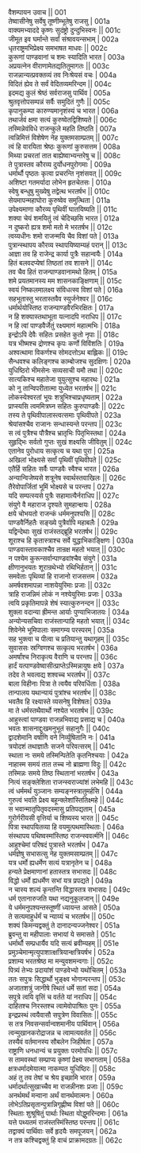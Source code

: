 वैशम्पायन उवाच ||	001    
तेष्वासीनेषु सर्वेषु तूष्णीम्भूतेषु राजसु |	001a  
वाक्यमभ्याददे कृष्णः सुदंष्ट्रो दुन्दुभिस्वनः ||	001c  
जीमूत इव घर्मान्ते सर्वां संश्रावयन्सभाम् |	002a  
धृतराष्ट्रमभिप्रेक्ष्य समभाषत माधवः ||	002c  
कुरूणां पाण्डवानां च शमः स्यादिति भारत |	003a  
अप्रयत्नेन वीराणामेतद्यतितुमागतः ||	003c  
राजन्नान्यत्प्रवक्तव्यं तव निःश्रेयसं वचः |	004a  
विदितं ह्येव ते सर्वं वेदितव्यमरिन्दम ||	004c  
इदमद्य कुलं श्रेष्ठं सर्वराजसु पार्थिव |	005a  
श्रुतवृत्तोपसम्पन्नं सर्वैः समुदितं गुणैः ||	005c  
कृपानुकम्पा कारुण्यमानृशंस्यं च भारत |	006a  
तथार्जवं क्षमा सत्यं कुरुष्वेतद्विशिष्यते ||	006c  
तस्मिन्नेवंविधे राजन्कुले महति तिष्ठति |	007a  
त्वन्निमित्तं विशेषेण नेह युक्तमसाम्प्रतम् ||	007c  
त्वं हि वारयिता श्रेष्ठः कुरूणां कुरुसत्तम |	008a  
मिथ्या प्रचरतां तात बाह्येष्वाभ्यन्तरेषु च ||	008c  
ते पुत्रास्तव कौरव्य दुर्योधनपुरोगमाः |	009a  
धर्मार्थौ पृष्ठतः कृत्वा प्रचरन्ति नृशंसवत् ||	009c  
अशिष्टा गतमर्यादा लोभेन हृतचेतसः |	010a  
स्वेषु बन्धुषु मुख्येषु तद्वेत्थ भरतर्षभ ||	010c  
सेयमापन्महाघोरा कुरुष्वेव समुत्थिता |	011a  
उपेक्ष्यमाणा कौरव्य पृथिवीं घातयिष्यति ||	011c  
शक्या चेयं शमयितुं त्वं चेदिच्छसि भारत |	012a  
न दुष्करो ह्यत्र शमो मतो मे भरतर्षभ ||	012c  
त्वय्यधीनः शमो राजन्मयि चैव विशां पते |	013a  
पुत्रान्स्थापय कौरव्य स्थापयिष्याम्यहं परान् ||	013c  
आज्ञा तव हि राजेन्द्र कार्या पुत्रैः सहान्वयैः |	014a  
हितं बलवदप्येषां तिष्ठतां तव शासने ||	014c  
तव चैव हितं राजन्पाण्डवानामथो हितम् |	015a  
शमे प्रयतमानस्य मम शासनकाङ्क्षिणाम् ||	015c  
स्वयं निष्कलमालक्ष्य संविधत्स्व विशां पते |	016a  
सहभूतास्तु भरतास्तवैव स्युर्जनेश्वर ||	016c  
धर्मार्थयोस्तिष्ठ राजन्पाण्डवैरभिरक्षितः |	017a  
न हि शक्यास्तथाभूता यत्नादपि नराधिप ||	017c  
न हि त्वां पाण्डवैर्जेतुं रक्ष्यमाणं महात्मभिः |	018a  
इन्द्रोऽपि देवैः सहितः प्रसहेत कुतो नृपाः ||	018c  
यत्र भीष्मश्च द्रोणश्च कृपः कर्णो विविंशतिः |	019a  
अश्वत्थामा विकर्णश्च सोमदत्तोऽथ बाह्लिकः ||	019c  
सैन्धवश्च कलिङ्गश्च काम्बोजश्च सुदक्षिणः |	020a  
युधिष्ठिरो भीमसेनः सव्यसाची यमौ तथा ||	020c  
सात्यकिश्च महातेजा युयुत्सुश्च महारथः |	021a  
को नु तान्विपरीतात्मा युध्येत भरतर्षभ ||	021c  
लोकस्येश्वरतां भूयः शत्रुभिश्चाप्रधृष्यताम् |	022a  
प्राप्स्यसि त्वममित्रघ्न सहितः कुरुपाण्डवैः ||	022c  
तस्य ते पृथिवीपालास्त्वत्समाः पृथिवीपते |	023a  
श्रेयांसश्चैव राजानः सन्धास्यन्ते परन्तप ||	023c  
स त्वं पुत्रैश्च पौत्रैश्च भ्रातृभिः पितृभिस्तथा |	024a  
सुहृद्भिः सर्वतो गुप्तः सुखं शक्ष्यसि जीवितुम् ||	024c  
एतानेव पुरोधाय सत्कृत्य च यथा पुरा |	025a  
अखिलां भोक्ष्यसे सर्वां पृथिवीं पृथिवीपते ||	025c  
एतैर्हि सहितः सर्वैः पाण्डवैः स्वैश्च भारत |	026a  
अन्यान्विजेष्यसे शत्रूनेष स्वार्थस्तवाखिलः ||	026c  
तैरेवोपार्जितां भूमिं भोक्ष्यसे च परन्तप |	027a  
यदि सम्पत्स्यसे पुत्रैः सहामात्यैर्नराधिप ||	027c  
संयुगे वै महाराज दृश्यते सुमहान्क्षयः |	028a  
क्षये चोभयतो राजन्कं धर्ममनुपश्यसि ||	028c  
पाण्डवैर्निहतैः सङ्ख्ये पुत्रैर्वापि महाबलैः |	029a  
यद्विन्देथाः सुखं राजंस्तद्ब्रूहि भरतर्षभ ||	029c  
शूराश्च हि कृतास्त्राश्च सर्वे युद्धाभिकाङ्क्षिणः |	030a  
पाण्डवास्तावकाश्चैव तान्रक्ष महतो भयात् ||	030c  
न पश्येम कुरून्सर्वान्पाण्डवांश्चैव संयुगे |	031a  
क्षीणानुभयतः शूरान्रथेभ्यो रथिभिर्हतान् ||	031c  
समवेताः पृथिव्यां हि राजानो राजसत्तम |	032a  
अमर्षवशमापन्ना नाशयेयुरिमाः प्रजाः ||	032c  
त्राहि राजन्निमं लोकं न नश्येयुरिमाः प्रजाः |	033a  
त्वयि प्रकृतिमापन्ने शेषं स्यात्कुरुनन्दन ||	033c  
शुक्ला वदान्या ह्रीमन्त आर्याः पुण्याभिजातयः |	034a  
अन्योन्यसचिवा राजंस्तान्पाहि महतो भयात् ||	034c  
शिवेनेमे भूमिपालाः समागम्य परस्परम् |	035a  
सह भुक्त्वा च पीत्वा च प्रतियान्तु यथागृहम् ||	035c  
सुवाससः स्रग्विणश्च सत्कृत्य भरतर्षभ |	036a  
अमर्षांश्च निराकृत्य वैराणि च परन्तप ||	036c  
हार्दं यत्पाण्डवेष्वासीत्प्राप्तेऽस्मिन्नायुषः क्षये |	037a  
तदेव ते भवत्वद्य शश्वच्च भरतर्षभ ||	037c  
बाला विहीनाः पित्रा ते त्वयैव परिवर्धिताः |	038a  
तान्पालय यथान्यायं पुत्रांश्च भरतर्षभ ||	038c  
भवतैव हि रक्ष्यास्ते व्यसनेषु विशेषतः|	039a  
मा ते धर्मस्तथैवार्थो नश्येत भरतर्षभ ||	039c  
आहुस्त्वां पाण्डवा राजन्नभिवाद्य प्रसाद्य च |	040a  
भवतः शासनाद्दुःखमनुभूतं सहानुगैः ||	040c  
द्वादशेमानि वर्षाणि वने निर्व्युषितानि नः |	041a  
त्रयोदशं तथाज्ञातैः सजने परिवत्सरम् ||	041c  
स्थाता नः समये तस्मिन्पितेति कृतनिश्चयाः |	042a  
नाहास्म समयं तात तच्च नो ब्राह्मणा विदुः ||	042c  
तस्मिन्नः समये तिष्ठ स्थितानां भरतर्षभ |	043a  
नित्यं सङ्क्लेशिता राजन्स्वराज्यांशं लभेमहि ||	043c  
त्वं धर्ममर्थं युञ्जानः सम्यङ्नस्त्रातुमर्हसि |	044a  
गुरुत्वं भवति प्रेक्ष्य बहून्क्लेशांस्तितिक्ष्महे ||	044c  
स भवान्मातृपितृवदस्मासु प्रतिपद्यताम् |	045a  
गुरोर्गरीयसी वृत्तिर्या च शिष्यस्य भारत ||	045c  
पित्रा स्थापयितव्या हि वयमुत्पथमास्थिताः |	046a  
संस्थापय पथिष्वस्मांस्तिष्ठ राजन्स्ववर्त्मनि ||	046c  
आहुश्चेमां परिषदं पुत्रास्ते भरतर्षभ |	047a  
धर्मज्ञेषु सभासत्सु नेह युक्तमसाम्प्रतम् ||	047c  
यत्र धर्मो ह्यधर्मेण सत्यं यत्रानृतेन च |	048a  
हन्यते प्रेक्षमाणानां हतास्तत्र सभासदः ||	048c  
विद्धो धर्मो ह्यधर्मेण सभां यत्र प्रपद्यते |	049a  
न चास्य शल्यं कृन्तन्ति विद्धास्तत्र सभासदः |	049c  
धर्म एतानारुजति यथा नद्यनुकूलजान् ||	049e   
ये धर्ममनुपश्यन्तस्तूष्णीं ध्यायन्त आसते |	050a  
ते सत्यमाहुर्धर्मं च न्याय्यं च भरतर्षभ ||	050c  
शक्यं किमन्यद्वक्तुं ते दानादन्यज्जनेश्वर |	051a  
ब्रुवन्तु वा महीपालाः सभायां ये समासते |	051c  
धर्मार्थौ सम्प्रधार्यैव यदि सत्यं ब्रवीम्यहम् ||	051e   
प्रमुञ्चेमान्मृत्युपाशात्क्षत्रियान्क्षत्रियर्षभ |	052a  
प्रशाम्य भरतश्रेष्ठ मा मन्युवशमन्वगाः ||	052c  
पित्र्यं तेभ्यः प्रदायांशं पाण्डवेभ्यो यथोचितम् |	053a  
ततः सपुत्रः सिद्धार्थो भुङ्क्ष्व भोगान्परन्तप ||	053c  
अजातशत्रुं जानीषे स्थितं धर्मे सतां सदा |	054a  
सपुत्रे त्वयि वृत्तिं च वर्तते यां नराधिप ||	054c  
दाहितश्च निरस्तश्च त्वामेवोपाश्रितः पुनः |	055a  
इन्द्रप्रस्थं त्वयैवासौ सपुत्रेण विवासितः ||	055c  
स तत्र निवसन्सर्वान्वशमानीय पार्थिवान् |	056a  
त्वन्मुखानकरोद्राजन्न च त्वामत्यवर्तत ||	056c  
तस्यैवं वर्तमानस्य सौबलेन जिहीर्षता |	057a  
राष्ट्राणि धनधान्यं च प्रयुक्तः परमोपधिः ||	057c  
स तामवस्थां सम्प्राप्य कृष्णां प्रेक्ष्य सभागताम् |	058a  
क्षत्रधर्मादमेयात्मा नाकम्पत युधिष्ठिरः ||	058c  
अहं तु तव तेषां च श्रेय इच्छामि भारत |	059a  
धर्मादर्थात्सुखाच्चैव मा राजन्नीनशः प्रजाः ||	059c  
अनर्थमर्थं मन्वाना अर्थं वानर्थमात्मनः |	060a  
लोभेऽतिप्रसृतान्पुत्रान्निगृह्णीष्व विशां पते ||	060c  
स्थिताः शुश्रूषितुं पार्थाः स्थिता योद्धुमरिन्दमाः |	061a  
यत्ते पथ्यतमं राजंस्तस्मिंस्तिष्ठ परन्तप ||	061c  
तद्वाक्यं पार्थिवाः सर्वे हृदयैः समपूजयन् |	062a  
न तत्र कश्चिद्वक्तुं हि वाचं प्राक्रामदग्रतः ||	062c  
